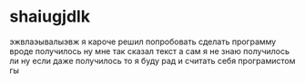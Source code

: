 # shaiugjdlk
эжвлаэывалыэвж
я кароче решил попробовать сделать программу вроде получилось ну мне так сказал текст а сам я не знаю получилось ли ну если даже получилось то я буду рад и считать себя програмистом гы

